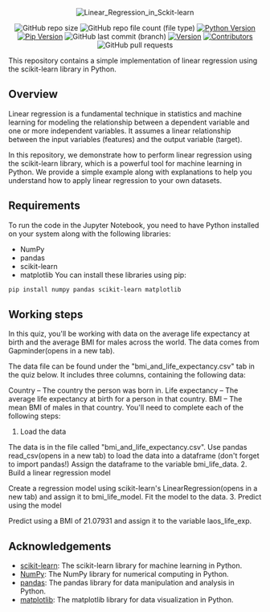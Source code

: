 
<div align=center>
  
  ![Linear_Regression_in_Sckit-learn](https://github.com/BaraSedih11/Linear-Regression-in-scikit-learn/assets/98843912/ec4a6dcb-f8c6-4808-b159-bb75eaaf95ba)


   ![GitHub repo size](https://img.shields.io/github/repo-size/BaraSedih11/Linear-Regression-in-scikit-learn) ![GitHub repo file count (file type)](https://img.shields.io/github/directory-file-count/BaraSedih11/Linear-Regression-in-scikit-learn) [![Python Version](https://img.shields.io/badge/python-3.8-blue)](https://www.python.org/downloads/release/python-380/)
[![Pip Version](https://img.shields.io/badge/pip-21.0-orange)](https://pypi.org/project/pip/21.0/)
 ![GitHub last commit (branch)](https://img.shields.io/github/last-commit/BaraSedih11/Linear-Regression-in-scikit-learn/main)
[![Version](https://img.shields.io/badge/version-v1.0.0-blue)](https://github.com/BaraSedih/Linear-Regression-in-scikit-learn/releases/tag/v1.0.0)
[![Contributors](https://img.shields.io/github/contributors/BaraSedih11/Linear-Regression-in-scikit-learn)](https://github.com/BaraSedih11/Linear-Regression-in-scikit-learn/graphs/contributors)
![GitHub pull requests](https://img.shields.io/github/issues-pr-raw/BaraSedih11/Linear-Regression-in-scikit-learn)
  
</div>

This repository contains a simple implementation of linear regression using the scikit-learn library in Python.

## Overview
Linear regression is a fundamental technique in statistics and machine learning for modeling the relationship between a dependent variable and one or more independent variables. It assumes a linear relationship between the input variables (features) and the output variable (target).

In this repository, we demonstrate how to perform linear regression using the scikit-learn library, which is a powerful tool for machine learning in Python. We provide a simple example along with explanations to help you understand how to apply linear regression to your own datasets.

## Requirements
To run the code in the Jupyter Notebook, you need to have Python installed on your system along with the following libraries:

* NumPy
* pandas
* scikit-learn
* matplotlib
You can install these libraries using pip:

```bash
pip install numpy pandas scikit-learn matplotlib
```

## Working steps
In this quiz, you'll be working with data on the average life expectancy at birth and the average BMI for males across the world. The data comes from Gapminder(opens in a new tab).

The data file can be found under the "bmi_and_life_expectancy.csv" tab in the quiz below. It includes three columns, containing the following data:

Country – The country the person was born in.
Life expectancy – The average life expectancy at birth for a person in that country.
BMI – The mean BMI of males in that country.
You'll need to complete each of the following steps:
1. Load the data

The data is in the file called "bmi_and_life_expectancy.csv".
Use pandas read_csv(opens in a new tab) to load the data into a dataframe (don't forget to import pandas!)
Assign the dataframe to the variable bmi_life_data.
2. Build a linear regression model

Create a regression model using scikit-learn's LinearRegression(opens in a new tab) and assign it to bmi_life_model.
Fit the model to the data.
3. Predict using the model

Predict using a BMI of 21.07931 and assign it to the variable laos_life_exp.

## Acknowledgements

- [scikit-learn](https://scikit-learn.org/): The scikit-learn library for machine learning in Python.
- [NumPy](https://numpy.org/): The NumPy library for numerical computing in Python.
- [pandas](https://pandas.pydata.org/): The pandas library for data manipulation and analysis in Python.
- [matplotlib](https://matplotlib.org/): The matplotlib library for data visualization in Python.
